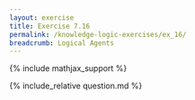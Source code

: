 ```yaml
---
layout: exercise
title: Exercise 7.16
permalink: /knowledge-logic-exercises/ex_16/
breadcrumb: Logical Agents
---
```


{% include mathjax_support %}

<div><i class="arrow-up loader" data-chapter="knowledge-logic-exercises" data-exercise="ex_16" data-rating="0"></i></div>
{% include_relative question.md %}
